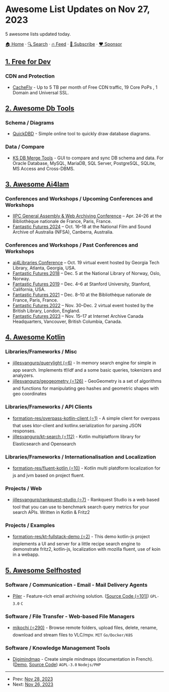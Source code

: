 # Awesome List Updates on Nov 27, 2023

5 awesome lists updated today.

[🏠 Home](/README.md) · [🔍 Search](https://www.trackawesomelist.com/search/) · [🔥 Feed](https://www.trackawesomelist.com/rss.xml) · [📮 Subscribe](https://trackawesomelist.us17.list-manage.com/subscribe?u=d2f0117aa829c83a63ec63c2f&id=36a103854c) · [❤️  Sponsor](https://github.com/sponsors/theowenyoung)



## [1. Free for Dev](/content/ripienaar/free-for-dev/README.md)

### CDN and Protection

*   [CacheFly](https://portal.cachefly.com/signup/free2023) - Up to 5 TB per month of Free CDN traffic, 19 Core PoPs , 1 Domain and Universal SSL.

## [2. Awesome Db Tools](/content/mgramin/awesome-db-tools/README.md)

### Schema / Diagrams

*   [QuickDBD](https://www.quickdatabasediagrams.com/) - Simple online tool to quickly draw database diagrams.

### Data / Compare

*   [KS DB Merge Tools](https://ksdbmerge.tools) - GUI to compare and sync DB schema and data. For Oracle Database, MySQL, MariaDB, SQL Server, PostgreSQL, SQLite, MS Access and Cross-DBMS.

## [3. Awesome Ai4lam](/content/AI4LAM/awesome-ai4lam/README.md)

### Conferences and Workshops / Upcoming Conferences and Workshops

*   [IIPC General Assembly & Web Archiving Conference](https://netpreserve.org/ga2024/) – Apr. 24–26 at the Bibliothèque nationale de France, Paris, France.
*   [Fantastic Futures 2024](https://www.nfsa.gov.au/fantastic-futures-canberra-2024-artificial-intelligence-libraries-archives-and-museums) – Oct. 16–18 at the National Film and Sound Archive of Australia (NFSA), Canberra, Australia.

### Conferences and Workshops / Past Conferences and Workshops

*   [ai4Libraries Conference](https://www.ai4libraries.org) – Oct. 19 virtual event hosted by Georgia Tech Library, Atlanta, Georgia, USA.
*   [Fantastic Futures 2018](https://www.nb.no/hva-skjer/ai-conference/) – Dec. 5 at the National Library of Norway, Oslo, Norway.
*   [Fantastic Futures 2019](https://wayback.stanford.edu/was/20230508165810/http://library.stanford.edu/projects/fantastic-futures) – Dec. 4–6 at Stanford University, Stanford, California, USA.
*   [Fantastic Futures 2021](https://www.bnf.fr/fr/captations-et-supports-de-la-conference-2021) – Dec. 8–10 at the Bibliothèque nationale de France, Paris, France.
*   [Fantastic Futures 2022](https://sites.google.com/view/ai4lam/ai4lam-2022-virtual-event) – Nov. 30–Dec. 2 virtual event hosted by the British Library, London, England.
*   [Fantastic Futures 2023](https://ff2023.archive.org) – Nov. 15–17 at Internet Archive Canada Headquarters, Vancouver, British Columbia, Canada.

## [4. Awesome Kotlin](/content/KotlinBy/awesome-kotlin/README.md)

### Libraries/Frameworks / Misc

*   [jillesvangurp/querylight (⭐6)](https://github.com/jillesvangurp/querylight) - In memory search engine for simple in app search. Implements tf/idf and a some basic queries, tokenizers and analyzers.
*   [jillesvangurp/geogeometry (⭐126)](https://github.com/jillesvangurp/geogeometry) - GeoGeometry is a set of algorithms and functions for manipulating geo hashes and geometric shapes with geo coordinates

### Libraries/Frameworks / API Clients

*   [formation-res/overpass-kotlin-client (⭐1)](https://github.com/formation-res/overpass-kotlin-client) - A simple client for overpass that uses ktor-client and kotlinx.serialization for parsing JSON responses.
*   [jillesvangurp/kt-search (⭐112)](https://github.com/jillesvangurp/kt-search) - Kotlin multiplatform library for Elasticsearch and Opensearch

### Libraries/Frameworks / Internationalisation and Localization

*   [formation-res/fluent-kotlin (⭐10)](https://github.com/formation-res/fluent-kotlin) - Kotlin multi platdform localization for js and jvm based on project fluent.

### Projects / Web

*   [jillesvangurp/rankquest-studio (⭐7)](https://github.com/jillesvangurp/rankquest-studio) - Rankquest Studio is a web based tool that you can use to benchmark search query metrics for your search APIs. Written in Kotlin & Fritz2

### Projects / Examples

*   [formation-res/kt-fullstack-demo (⭐2)](https://github.com/formation-res/kt-fullstack-demo) - This demo kotlin-js project implements a UI and server for a little recipe search engine to demonstrate fritz2, kotlin-js, localization with mozilla fluent, use of koin in a webapp.

## [5. Awesome Selfhosted](/content/awesome-selfhosted/awesome-selfhosted/README.md)

### Software / Communication - Email - Mail Delivery Agents

*   [Piler](https://www.mailpiler.org/) - Feature-rich email archiving solution. ([Source Code (⭐101)](https://github.com/jsuto/piler/)) `GPL-3.0` `C`

### Software / File Transfer - Web-based File Managers

*   [mikochi (⭐290)](https://github.com/zer0tonin/Mikochi) - Browse remote folders, upload files, delete, rename, download and stream files to VLC/mpv. `MIT` `Go/Docker/K8S`

### Software / Knowledge Management Tools

*   [Digimindmap](https://ladigitale.dev/digimindmap/#/) - Create simple mindmaps (documentation in French). ([Demo](https://ladigitale.dev/digimindmap/#/), [Source Code](https://codeberg.org/ladigitale/digimindmap)) `AGPL-3.0` `Nodejs/PHP`

---

- Prev: [Nov 28, 2023](/content/2023/11/28/README.md)
- Next: [Nov 26, 2023](/content/2023/11/26/README.md)